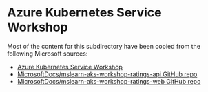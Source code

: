 # Azure Kubernetes Service Workshop

Most of the content for this subdirectory have been copied from the following Microsoft sources:

- [Azure Kubernetes Service Workshop](https://docs.microsoft.com/en-us/learn/modules/aks-workshop/)
- [MicrosoftDocs/mslearn-aks-workshop-ratings-api GitHub repo](https://github.com/MicrosoftDocs/mslearn-aks-workshop-ratings-api) 
- [MicrosoftDocs/mslearn-aks-workshop-ratings-web GitHub repo](https://github.com/MicrosoftDocs/mslearn-aks-workshop-ratings-web) 
